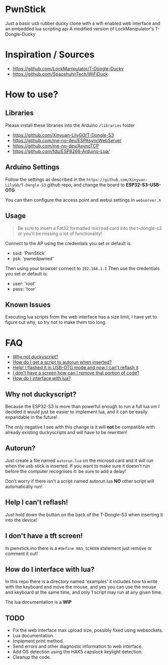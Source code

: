 # PwnStick
Just a basic usb rubber ducky clone with a wifi enabled web interface and an embedded lua scripting api
A modified version of LockManipulator's T-Dongle-Ducky
# Inspiration / Sources
* https://github.com/LockManipulator/T-Dongle-Ducky
* https://github.com/SpacehuhnTech/WiFiDuck

# How to use?
## Libraries
Please install these libraries into the Arduino `/libraries` folder
* https://github.com/Xinyuan-LilyGO/T-Dongle-S3
* https://github.com/me-no-dev/ESPAsyncWebServer
* https://github.com/me-no-dev/AsyncTCP
* https://github.com/fdu/ESP8266-Arduino-Lua/

## Arduino Settings
Follow the settings as described in the `https://github.com/Xinyuan-LilyGO/T-Dongle-S3` github repo, and change the board to **ESP32-S3-USB-OTG**

You can then configure the access point and webui settings in `webserver.h`

## Usage
> Be sure to insert a Fat32 formatted microsd card into the t-dongle-s3 or you'll be missing a lot of functionality!

Connect to the AP using the credentials you set or default is:
* ssid: 'PwnStick'
* psk: 'pwnedpwned'

Then using your browser connect to `192.168.1.1`
Then use the credentials you set or default is:
* user: 'root'
* pass: 'toor'

## Known Issues
Executing lua scripts from the web interface has a size limit, I have yet to figure out why, so try not to make them too long.

# FAQ
- [Why not duckyscript?](#why-not-duckyscript)
- [How do I get a script to autorun when inserted?](#autorun)
- [Help! I flashed it in USB-OTG mode and now I can't reflash it](#help-i-cant-reflash)
- [I don't have a screen how can I remove that portion of code?](#i-dont-have-a-tft-screen)
- [How do I interface with lua?](#how-do-i-interface-with-lua)

## Why not duckyscript?
Because the ESP32-S3 is more than powerful enough to run a full lua vm I decided it would just be easier to implement lua, and it can be easily expandable in the future!

The only negative I see with this change is it will **not** be compatible with already existing duckyscripts and will have to be rewritten!

## Autorun?
Just create a file named `autorun.lua` on the microsd card and it will run when the usb stick is inserted. If you want to make sure it doesn't run before the computer recognises it: be sure to add a delay!

Don't worry if there isn't a script named autorun.lua **NO** other script will automatically run!

## Help I can't reflash!
Just hold down the button on the back of the T-Dongle-S3 when inserting it into the device!

## I don't have a tft screen!
In pwnstick.ino there is a ```#define HAS_SCREEN``` statement just remove or comment it out!

## How do I interface with lua?
In this repo there is a directory named 'examples' it includes how to write with the keyboard and move the mouse, and yes you can use the mouse and keyboard at the same time, and only 1 script may run at any given time.

The lua documentation is a **WIP**

## TODO
- Fix the web interface max upload size, possibly fixed using websockets.
- Lua documentation.
- Implement print method.
- Send errors and other diagnostic information to web interface.
- Add OS detection using the HAK5 capslock keylight detection.
- Cleanup the code.